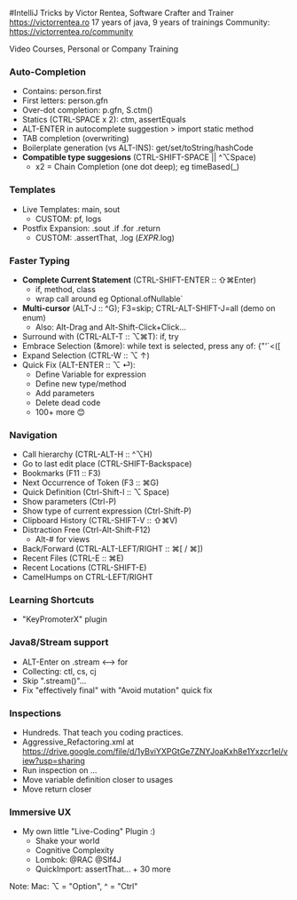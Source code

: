 #IntelliJ Tricks
by Victor Rentea, Software Crafter and Trainer
https://victorrentea.ro
17 years of java, 9 years of trainings
Community: https://victorrentea.ro/community

Video Courses, Personal or Company Training

### Auto-Completion
- Contains: person.first 
- First letters: person.gfn
- Over-dot completion: p.gfn, S.ctm()
- Statics (CTRL-SPACE x 2): ctm, assertEquals
- ALT-ENTER in autocomplete suggestion > import static method
- TAB completion (overwriting)
- Boilerplate generation (vs ALT-INS): get/set/toString/hashCode
- **Compatible type suggesions** (CTRL-SHIFT-SPACE || ^⌥Space)
    - x2 = Chain Completion (one dot deep); eg timeBased(_)

### Templates
- Live Templates: main, sout
  - CUSTOM: pf, logs
- Postfix Expansion: .sout .if .for .return
  - CUSTOM: .assertThat, .log ($EXPR$.log) 

### Faster Typing
- **Complete Current Statement** (CTRL-SHIFT-ENTER :: ⇧⌘Enter)
  - if, method, class
  - wrap call around eg Optional.ofNullable`
- **Multi-cursor** (ALT-J :: ^G); F3=skip; CTRL-ALT-SHIFT-J=all (demo on enum)
  - Also: Alt-Drag and Alt-Shift-Click+Click...
- Surround with (CTRL-ALT-T :: ⌥⌘T): if, try
- Embrace Selection (&more): while text is selected, press any of: {"'`<([
- Expand Selection (CTRL-W :: ⌥ ↑)
- Quick Fix (ALT-ENTER :: ⌥ ⏎):
  - Define Variable for expression
  - Define new type/method
  - Add parameters
  - Delete dead code
  - 100+ more 😊
 
### Navigation 
- Call hierarchy (CTRL-ALT-H :: ^⌥H)
- Go to last edit place (CTRL-SHIFT-Backspace)
- Bookmarks (F11 :: F3)
- Next Occurrence of Token (F3 :: ⌘G)
- Quick Definition (Ctrl-Shift-I :: ⌥ Space)
- Show parameters (Ctrl-P) 
- Show type of current expression (Ctrl-Shift-P)
- Clipboard History (CTRL-SHIFT-V :: ⇧⌘V)
- Distraction Free (Ctrl-Alt-Shift-F12)
  - Alt-# for views
- Back/Forward (CTRL-ALT-LEFT/RIGHT :: ⌘[ / ⌘])
- Recent Files (CTRL-E :: ⌘E)
- Recent Locations (CTRL-SHIFT-E)
- CamelHumps on CTRL-LEFT/RIGHT

### Learning Shortcuts
- "KeyPromoterX" plugin

### Java8/Stream support
- ALT-Enter on .stream <--> for
- Collecting: ctl, cs, cj
- Skip ".stream()"...
- Fix "effectively final" with "Avoid mutation" quick fix

### Inspections
- Hundreds. That teach you coding practices.
- Aggressive_Refactoring.xml   at  https://drive.google.com/file/d/1yBviYXPGtGe7ZNYJoaKxh8e1Yxzcr1el/view?usp=sharing
- Run inspection on ...
- Move variable definition closer to usages
- Move return closer
  
### Immersive UX

- My own little "Live-Coding" Plugin :)
  - Shake your world
  - Cognitive Complexity
  - Lombok: @RAC @Slf4J
  - QuickImport: assertThat... + 30 more


Note: Mac: ⌥ = "Option", ^ = "Ctrl"